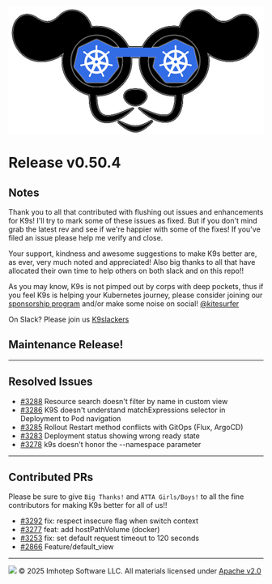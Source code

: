 <img src="https://raw.githubusercontent.com/derailed/k9s/master/assets/k9s.png" align="center" width="800" height="auto"/>

# Release v0.50.4

## Notes

Thank you to all that contributed with flushing out issues and enhancements for K9s!
I'll try to mark some of these issues as fixed. But if you don't mind grab the latest rev
and see if we're happier with some of the fixes!
If you've filed an issue please help me verify and close.

Your support, kindness and awesome suggestions to make K9s better are, as ever, very much noted and appreciated!
Also big thanks to all that have allocated their own time to help others on both slack and on this repo!!

As you may know, K9s is not pimped out by corps with deep pockets, thus if you feel K9s is helping your Kubernetes journey,
please consider joining our [sponsorship program](https://github.com/sponsors/derailed) and/or make some noise on social! [@kitesurfer](https://twitter.com/kitesurfer)

On Slack? Please join us [K9slackers](https://join.slack.com/t/k9sers/shared_invite/zt-3360a389v-ElLHrb0Dp1kAXqYUItSAFA)

## Maintenance Release!

---

## Resolved Issues

* [#3288](https://github.com/derailed/k9s/issues/3288) Resource search doesn't filter by name in custom view
* [#3286](https://github.com/derailed/k9s/issues/3286) K9S doesn't understand matchExpressions selector in Deployment to Pod navigation
* [#3285](https://github.com/derailed/k9s/issues/3285) Rollout Restart method conflicts with GitOps (Flux, ArgoCD)
* [#3283](https://github.com/derailed/k9s/issues/3283) Deployment status showing wrong ready state
* [#3278](https://github.com/derailed/k9s/issues/3278) k9s doesn't honor the --namespace parameter

---

## Contributed PRs

Please be sure to give `Big Thanks!` and `ATTA Girls/Boys!` to all the fine contributors for making K9s better for all of us!!

* [#3292](https://github.com/derailed/k9s/pull/3292) fix: respect insecure flag when switch context
* [#3277](https://github.com/derailed/k9s/pull/3277) feat: add hostPathVolume (docker)
* [#3253](https://github.com/derailed/k9s/pull/3253) fix: set default request timeout to 120 seconds
* [#2866](https://github.com/derailed/k9s/pull/2866) Feature/default_view

---
<img src="https://raw.githubusercontent.com/derailed/k9s/master/assets/imhotep_logo.png" width="32" height="auto"/> © 2025 Imhotep Software LLC. All materials licensed under [Apache v2.0](http://www.apache.org/licenses/LICENSE-2.0)
